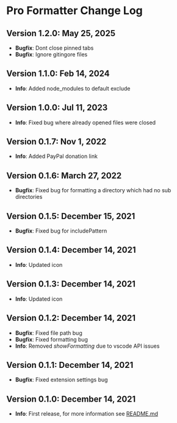 # Pro Formatter Change Log

## Version 1.2.0: May 25, 2025

- **Bugfix**: Dont close pinned tabs
- **Bugfix**: Ignore gitingore files

## Version 1.1.0: Feb 14, 2024

- **Info**: Added node_modules to default exclude

## Version 1.0.0: Jul 11, 2023

- **Info**: Fixed bug where already opened files were closed

## Version 0.1.7: Nov 1, 2022

- **Info**: Added PayPal donation link

## Version 0.1.6: March 27, 2022

- **Bugfix**: Fixed bug for formatting a directory which had no sub directories

## Version 0.1.5: December 15, 2021

- **Bugfix**: Fixed bug for includePattern

## Version 0.1.4: December 14, 2021

- **Info**: Updated icon

## Version 0.1.3: December 14, 2021

- **Info**: Updated icon

## Version 0.1.2: December 14, 2021

- **Bugfix**: Fixed file path bug
- **Bugfix**: Fixed formatting bug
- **Info**: Removed *showFormatting* due to vscode API issues

## Version 0.1.1: December 14, 2021

- **Bugfix**: Fixed extension settings bug

## Version 0.1.0: December 14, 2021

- **Info**: First release, for more information see [README.md](./README.md)
